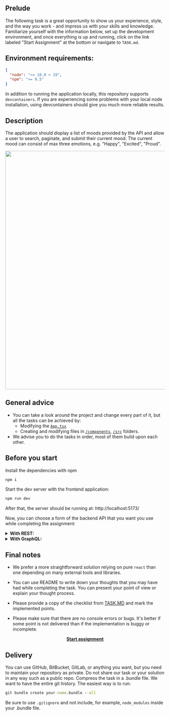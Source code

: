 ## Prelude

The following task is a great opportunity to show us your experience, style, and the way you work - and impress us with your skills and knowledge. Familiarize yourself with the information below, set up the development environment, and once everything is up and running, click on the link labeled "Start Assignment" at the bottom or navigate to `TASK.md`.

## Environment requirements: 

```json
{
  "node": ">= 18.0 < 19",
  "npm": ">= 9.5"
}
```

In addition to running the application locally, this repository supports `devcontainers`. If you are experiencing some problems with your local node installation, using devcontainers should give you much more reliable results.

## Description
The application should display a list of moods provided by the API and allow a user to search, paginate, and submit their current mood. The current mood can consist of max three emotions, e.g. "Happy", "Excited", "Proud".

<p align="center"><img src="./.github/screen-1.png" width="750px" /></p>

## General advice

- You can take a look around the project and change every part of it, but all the tasks can be achieved by:
  - Modifying the [`App.tsx`](./frontend/src/App.tsx) 
  - Creating and modifying files in [`/components`](./frontend/src/components/), [`/src`](./frontend/src/) folders.
- We advise you to do the tasks in order, most of them build upon each other.

## Before you start

Install the dependencies with npm
```cmd
npm i
```

Start the dev server with the frontend application:
```cmd
npm run dev
```

After that, the server should be running at: http://localhost:5173/


Now, you can choose a form of the backend API that you want you use while completing the assignment:

<details>
<summary><strong>With REST:</strong></summary>
<p></p>
<p>Start the REST server with command:</p>


```cmd
npm run serve:rest
```
</details>

<details>
<summary><strong>With GraphQL:</strong></summary>
<p></p>
<p>Start the GraphQL server with command:</p>


```cmd
npm run serve:graphql
```
</details>

## Final notes

- We prefer a more straightforward solution relying on pure `react` than one depending on many external tools and libraries.

- You can use README to write down your thoughts that you may have had while completing the task. You can present your point of view or explain your thought process. 

- Please provide a copy of the checklist from [TASK.MD](./TASK.md) and mark the implemented points.

- Please make sure that there are no console errors or bugs. It's better if some point is not delivered than if the implementation is buggy or incomplete.


<p align="center"><a href="./TASK.MD"><strong>Start assignment</strong></a></p>

## Delivery

You can use GitHub, BitBucket, GitLab, or anything you want, but you need to maintain your repository as private. Do not share our task or your solution in any way such as a public repo.
Compress the task in a .bundle file. We want to have the entire git history. The easiest way is to run:
```cmd
git bundle create your-name.bundle --all
```
Be sure to use `.gitignore` and not include, for example, `node_modules` inside your .bundle file.
